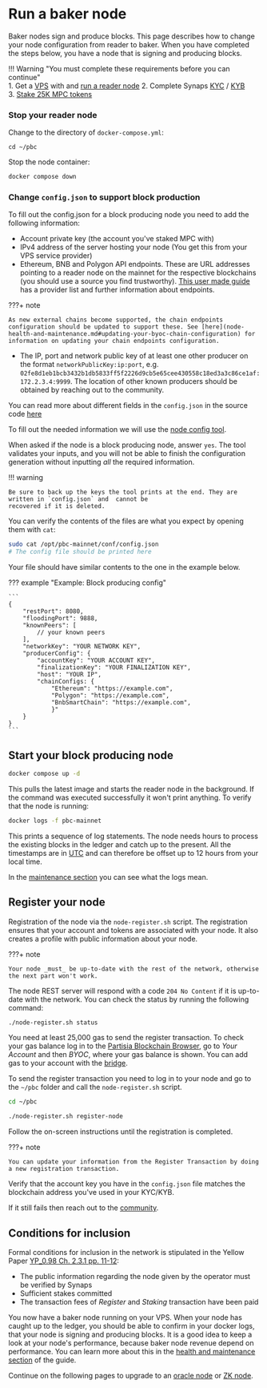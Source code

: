 # Run a baker node

Baker nodes sign and produce blocks. This page describes how to change your node configuration from reader to baker.
When you have completed the steps below, you have a node that is signing and producing blocks.

!!! Warning "You must complete these requirements before you can continue"   
    1. Get a [VPS](../pbc-fundamentals/dictionary.md#vps) with and [run a reader node](run-a-reader-node.md)
    2. Complete Synaps  [KYC](complete-synaps-kyb.md#verification-process-for-individuals-kyc) / [KYB](complete-synaps-kyb.md#verification-process-for-businesses-kyb)   
    3. [Stake 25K MPC tokens](https://browser.partisiablockchain.com/node-operation)    

### Stop your reader node

Change to the directory of `docker-compose.yml`:

```shell
cd ~/pbc
```

Stop the node container:

```bash
docker compose down
```

### Change `config.json` to support block production

To fill out the config.json for a block producing node you need to add the following information:

- Account private key (the account you've staked MPC with)
- IPv4 address of the server hosting your node (You get this from your VPS service provider)
- Ethereum, BNB and Polygon API endpoints. These are URL addresses pointing to a reader node on the mainnet for the respective blockchains (you should use a source you find trustworthy). 
  [This user made guide](https://docs.google.com/spreadsheets/d/1Eql-c0tGo5hDqUcFNPDx9v-6-rCYHzZGbITz2QKCljs/edit#gid=0)
  has a provider list and further information about endpoints.
  
???+ note
    
    As new external chains become supported, the chain endpoints configuration should be updated to support these. See [here](node-health-and-maintenance.md#updating-your-byoc-chain-configuration) for information on updating your chain endpoints configuration.

- The IP, port and network public key of at least one other producer on the format `networkPublicKey:ip:port`,
  e.g. `02fe8d1eb1bcb3432b1db5833ff5f2226d9cb5e65cee430558c18ed3a3c86ce1af:172.2.3.4:9999`. The location of other known
  producers should be obtained by reaching out to the community.

You can read more about different fields in the `config.json` in the source code [here](https://gitlab.com/partisiablockchain/main/-/blob/main/src/main/java/com/partisiablockchain/server/CompositeNodeConfigDto.java)

To fill out the needed information we will use the [node config tool](../node-operations/run-a-reader-node.md#the-node-registersh-script).

When asked if the node is a block producing node, answer `yes`.
The tool validates your inputs, and you will not be able to finish the configuration generation without inputting *all*
the required information.

!!! warning

    Be sure to back up the keys the tool prints at the end. They are written in `config.json` and  cannot be
    recovered if it is deleted.

You can verify the contents of the files are what you expect by opening them with `cat`:

```bash
sudo cat /opt/pbc-mainnet/conf/config.json
# The config file should be printed here
```

Your file should have similar contents to the one in the example below.

??? example "Example: Block producing config"

    ```
    {
        "restPort": 8080,
        "floodingPort": 9888,
        "knownPeers": [
            // your known peers
        ],
        "networkKey": "YOUR NETWORK KEY",
        "producerConfig": {
            "accountKey": "YOUR ACCOUNT KEY",
            "finalizationKey": "YOUR FINALIZATION KEY",
            "host": "YOUR IP",
            "chainConfigs: {
                "Ethereum": "https://example.com",
                "Polygon": "https://example.com",
                "BnbSmartChain": "https://example.com",
                }"
        }
    }
    ```

## Start your block producing node

```bash
docker compose up -d
```

This pulls the latest image and starts the reader node in the background. If the command was executed successfully it won't print anything. To verify that the node is running:

````bash
docker logs -f pbc-mainnet
````

This prints a sequence of log statements. The node needs hours to process the existing blocks in the ledger and catch up
to the present. All the timestamps are in [UTC](https://en.wikipedia.org/wiki/Coordinated_Universal_Time) and can
therefore be offset up to 12 hours from your local time.

In the [maintenance section](../node-operations/node-health-and-maintenance.md) you can see what the logs mean.

## Register your node

Registration of the node via the `node-register.sh` script. The registration ensures that your account and tokens are
associated with your node. It also creates a profile with public information about your node.

???+ note

    Your node _must_ be up-to-date with the rest of the network, otherwise the next part won't work.

The node REST server will respond with a code `204 No Content` if it is up-to-date with the network.
You can check the status by running the following command:

```bash
./node-register.sh status
```

You need at least 25,000 gas to send the register transaction. To check your gas balance log in to the
[Partisia Blockchain Browser](https://browser.partisiablockchain.com/account?tab=byoc), go to *Your Account* and then *BYOC*, where your
gas balance is shown. You can add gas to your account with the [bridge]( https://browser.partisiablockchain.com/bridge).

To send the register transaction you need to log in to your node and go to the `~/pbc` folder and call the `node-register.sh` script.

```bash
cd ~/pbc
```

```bash
./node-register.sh register-node
```

Follow the on-screen instructions until the registration is completed.

???+ note

    You can update your information from the Register Transaction by doing a new registration transaction.

Verify that the account key you have in the `config.json` file matches the blockchain address you've used in your KYC/KYB.

If it still fails then reach out to the [community](../get-support-from-pbc-community.md).

## Conditions for inclusion

Formal conditions for inclusion in the network is stipulated in the Yellow Paper [YP_0.98 Ch. 2.3.1 pp. 11-12](https://drive.google.com/file/d/1OX7ljrLY4IgEA1O3t3fKNH1qSO60_Qbw/view):

- The public information regarding the node given by the operator must be verified by Synaps
- Sufficient stakes committed
- The transaction fees of _Register_ and _Staking_ transaction have been paid

You now have a baker node running on your VPS. When your node has caught up to the ledger, you should be able to confirm
in your docker logs, that your node is signing and producing blocks. It is a good idea to keep a look at your node's
performance, because baker node revenue depend on performance. You can learn more about this in
the [health and maintenance section](node-health-and-maintenance.md) of the guide.

Continue on the following pages to upgrade to an [oracle node](run-a-deposit-or-withdrawal-oracle-node.md)
or [ZK node](run-a-zk-node.md).